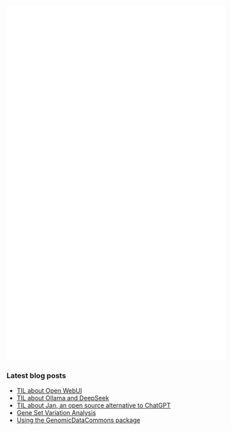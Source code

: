 <!-- ![Metrics](https://metrics.lecoq.io/davetang?template=terminal&languages=1&achievements=1&base=header%2C%20activity%2C%20community%2C%20repositories%2C%20metadata&base.indepth=false&base.hireable=false&base.skip=false&languages=false&languages.ignored=html%2C%20css%2C%20javascript%2C%20tex%2C%20jupyter%20notebook%2C%20postscript&languages.limit=8&languages.threshold=0%25&languages.other=false&languages.colors=github&languages.sections=most-used&languages.indepth=false&languages.analysis.timeout=15&languages.analysis.timeout.repositories=7.5&languages.categories=markup%2C%20programming&languages.recent.categories=markup%2C%20programming&languages.recent.load=300&languages.recent.days=14&achievements=false&achievements.threshold=C&achievements.secrets=true&achievements.display=detailed&achievements.limit=0&config.timezone=Asia%2FTokyo) -->

![My GitHub stats](github-metrics.svg)

### Latest blog posts

<!-- BLOG-POST-LIST:START -->
- [TIL about Open WebUI](https://davetang.org/muse/2025/02/28/til-about-open-webui/)
- [TIL about Ollama and DeepSeek](https://davetang.org/muse/2025/01/28/til-about-ollama-and-deepseek/)
- [TIL about Jan, an open source alternative to ChatGPT](https://davetang.org/muse/2025/01/06/til-about-jan-an-open-source-alternative-to-chatgpt/)
- [Gene Set Variation Analysis](https://davetang.org/muse/2025/01/06/gene-set-variation-analysis/)
- [Using the GenomicDataCommons package](https://davetang.org/muse/2025/01/06/using-the-genomicdatacommons-package/)
<!-- BLOG-POST-LIST:END -->
